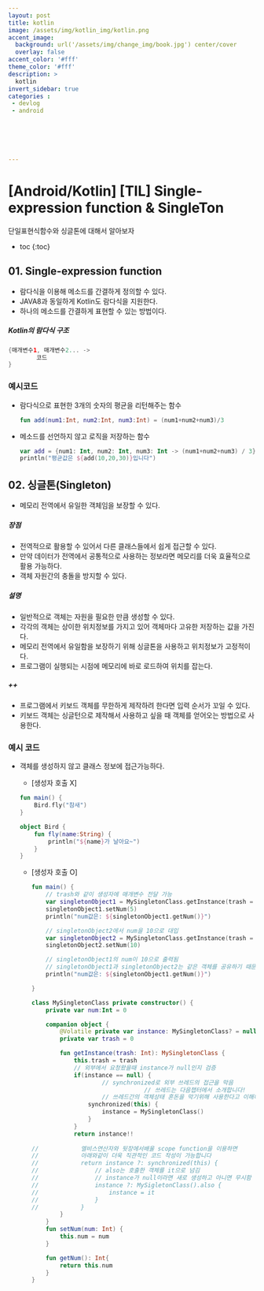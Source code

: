 ```yaml
---
layout: post
title: kotlin
image: /assets/img/kotlin_img/kotlin.png
accent_image: 
  background: url('/assets/img/change_img/book.jpg') center/cover
  overlay: false
accent_color: '#fff'
theme_color: '#fff'
description: >
  kotlin
invert_sidebar: true
categories :
 - devlog	
 - android






---
```


# [Android/Kotlin] [TIL] Single-expression function & SingleTon

단일표현식함수와 싱글톤에 대해서 알아보자

* toc
{:toc}




## 01. Single-expression function

- 람다식을 이용해 메소드를 간결하게 정의할 수 있다.
- JAVA8과 동일하게 Kotlin도 람다식을 지원한다.
- 하나의 메소드를 간결하게 표현할 수 있는 방법이다.

##### Kotlin의 람다식 구조

```kotlin
{매개변수1, 매개변수2... -> 
		코드
}
```

### 예시코드

- 람다식으로 표현한 3개의 숫자의 평균을 리턴해주는 함수

  ```kotlin
  fun add(num1:Int, num2:Int, num3:Int) = (num1+num2+num3)/3
  ```

- 메소드를 선언하지 않고 로직을 저장하는 함수

  ```kotlin
  var add = {num1: Int, num2: Int, num3: Int -> (num1+num2+num3) / 3}
  println("평균값은 ${add(10,20,30)}입니다")
  ```



## 02. 싱글톤(Singleton)

- 메모리 전역에서 유일한 객체임을 보장할 수 있다.

##### 장점

- 전역적으로 활용할 수 있어서 다른 클래스들에서 쉽게 접근할 수 있다.
- 만약 데이터가 전역에서 공통적으로 사용하는 정보라면 메모리를 더욱 효율적으로 활용 가능하다.
- 객체 자원간의 충돌을 방지할 수 있다.

##### 설명

- 일반적으로 객체는 자원을 필요한 만큼 생성할 수 있다.
- 각각의 객체는 상이한 위치정보를 가지고 있어 객체마다 고유한 저장하는 값을 가진다.
- 메모리 전역에서 유일함을 보장하기 위해 싱글톤을 사용하고 위치정보가 고정적이다.
- 프로그램이 실행되는 시점에 메모리에 바로 로드하여 위치를 잡는다.

##### ++

- 프로그램에서 키보드 객체를 무한하게 제작하려 한다면 입력 순서가 꼬일 수 있다.
- 키보드 객체는 싱글턴으로 제작해서 사용하고 싶을 때 객체를 얻어오는 방법으로 사용한다.

### 예시 코드

- 객체를 생성하지 않고 클래스 정보에 접근가능하다.

  -  [생성자 호출 X]

    ```kotlin
    fun main() {
        Bird.fly("참새")
    }
    
    object Bird {
        fun fly(name:String) {
            println("${name}가 날아요~")
        }
    }
    ```

  - [생성자 호출 O]

    ```kotlin
    fun main() {
        // trash와 같이 생성자에 매개변수 전달 가능
        var singletonObject1 = MySingletonClass.getInstance(trash = 1)
        singletonObject1.setNum(5)
        println("num값은: ${singletonObject1.getNum()}")
    
        // singletonObject2에서 num을 10으로 대입
        var singletonObject2 = MySingletonClass.getInstance(trash = 1)
        singletonObject2.setNum(10)
    
        // singletonObject1의 num이 10으로 출력됨
        // singletonObject1과 singletonObject2는 같은 객체를 공유하기 때문
        println("num값은: ${singletonObject1.getNum()}")
    
    }
    
    class MySingletonClass private constructor() {
        private var num:Int = 0
    
        companion object {
            @Volatile private var instance: MySingletonClass? = null
            private var trash = 0
    
            fun getInstance(trash: Int): MySingletonClass {
                this.trash = trash
                // 외부에서 요청왔을때 instance가 null인지 검증
                if(instance == null) {
    		            // synchronized로 외부 쓰레드의 접근을 막음
    								// 쓰레드는 다음챕터에서 소개합니다!
    		            // 쓰레드간의 객체상태 혼돈을 막기위해 사용한다고 이해해주세요
                    synchronized(this) {
                        instance = MySingletonClass()
                    }
                }
                return instance!!
                
    //            엘비스연산자와 뒷장에서배울 scope function을 이용하면
    //            아래와같이 더욱 직관적인 코드 작성이 가능합니다
    //            return instance ?: synchronized(this) {
    //                // also는 호출한 객체를 it으로 넘김
    //                // instance가 null이라면 새로 생성하고 아니면 무시함
    //                instance ?: MySigletonClass().also {
    //                    instance = it
    //                }
    //            }
            }
        }
        fun setNum(num: Int) {
            this.num = num
        }
    
        fun getNum(): Int{
            return this.num
        }
    }
    ```

    
